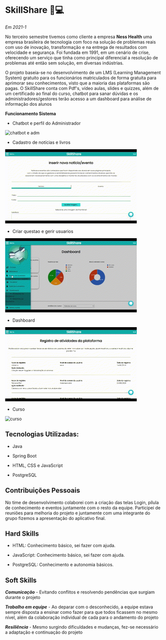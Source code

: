 # SkillShare :brain::computer: 

*Em 2021-1*

No terceiro semestre tivemos como cliente a empresa **Ness Health** uma empresa brasileira de tecnologia com foco na solução de problemas reais com uso de inovação, transformação e na entrega de resultados com velocidade e segurança. Foi fundada em 1991, em um cenário de crise, oferecendo um serviço que tinha como principal diferencial  a resolução de problemas até então sem solução, em diversas indústrias. 

O projeto baseia-se no desenvolvimento de um LMS (Learning Management System) gratuito para os funcionários matriculados de forma gratuita para aprimorar seu conhecimentos, visto que a maioria das plataformas são pagas. O SkillShare conta com Pdf's, vídeo aulas, slides e quizzes, além de um certificado ao final do curso, chatbot para sanar dúvidas e os administradores/gestores terão acesso a um dashboard para análise de informação dos alunos


**Funcionamento Sistema** 

* Chatbot e perfil do Administrador

![chatbot e adm](https://github.com/AnafGodoy/Portfolio-API/blob/main/gifs/bot%20e%20perfil%20adm.gif)


* Cadastro de notícias e livros

![noticias e livros](https://github.com/AnafGodoy/Portfolio-API/blob/main/gifs/cadastro%20noticias%20e%20livro.gif)


* Criar questao e gerir usuarios

![questao e usuarios](https://github.com/AnafGodoy/Portfolio-API/blob/main/gifs/criar%20questao%20e%20gerir%20usuarios.gif)


* Dashboard

![dashboard](https://github.com/AnafGodoy/Portfolio-API/blob/main/gifs/dashboard.gif)


* Curso

![curso](https://github.com/AnafGodoy/Portfolio-API/blob/main/gifs/realiza%C3%A7%C3%A3o%20curso.gif)



## **Tecnologias Utilizadas:**
* Java

* Spring Boot

* HTML, CSS e JavaScript

* PostgreSQL


## Contribuições Pessoais
No time de desenvolvimento colaborei com a criação das telas Login, pílula de conhecimento e eventos juntamente com o resto da equipe. Participei de reuniões para melhoria do projeto e juntamente com uma integrante do grupo fizemos a apresentação do aplicativo final.


## Hard Skills
* HTML: Conhecimento básico, sei fazer com ajuda.

* JavaScript: Conhecimento básico, sei fazer com ajuda.

* PostgreSQL: Conhecimento e autonomia básicos.

## Soft Skills
***Comunicação*** - Evitando conflitos e resolvendo pendências que surgiam durante o projeto

***Trabalho em equipe*** - Ao deparar com o desconhecido, a equipe estava sempre disposta a ensinar como fazer para que todos ficassem no mesmo nível, além da colaboração individual de cada para o andamento do projeto

***Resiliência***  - Mesmo surgindo dificuldades e mudanças, fez-se necessário a adaptação e continuação do projeto




